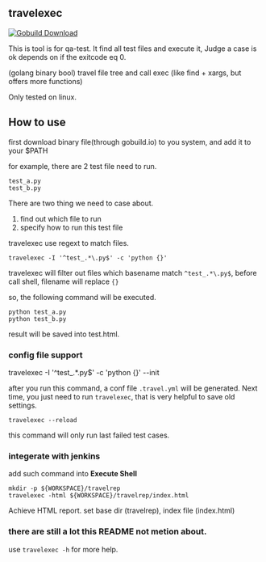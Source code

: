 ## travelexec
[![Gobuild Download](http://gobuild.io/badge/github.com/shxsun/travelexec/download.png)](http://gobuild.io/github.com/shxsun/travelexec)

This is tool is for qa-test. It find all test files and execute it, Judge a case is ok depends on if the exitcode eq 0.

(golang binary bool) travel file tree and call exec (like find + xargs, but offers more functions)

Only tested on linux.

## How to use
first download binary file(through gobuild.io) to you system, and add it to your $PATH

for example, there are 2 test file need to run.

 	test_a.py
	test_b.py
  
There are two thing we need to case about.

1. find out which file to run
2. specify how to run this test file

travelexec use regext to match files.

	travelexec -I '^test_.*\.py$' -c 'python {}'
  
travelexec will filter out files which basename match `^test_.*\.py$`, before call shell, filename will replace `{}`

so, the following command will be executed.

	python test_a.py
	python test_b.py

result will be saved into test.html.

### config file support
  travelexec -I '^test_.*\.py$' -c 'python {}' --init
  
after you run this command, a conf file `.travel.yml` will be generated. Next time, you just need to run `travelexec`, that is very helpful to save old settings.

	travelexec --reload
  
this command will only run last failed test cases.

### integerate with jenkins
add such command into **Execute Shell**

	mkdir -p ${WORKSPACE}/travelrep
	travelexec -html ${WORKSPACE}/travelrep/index.html
  
Achieve HTML report. set base dir (travelrep), index file (index.html)

### there are still a lot this README not metion about.
use `travelexec -h` for more help.
